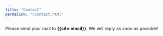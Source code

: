 ```yaml
---
title: "Contact"
permalink: "/contact.html"
---
```


<!-- @format -->

<p class="mb-4" style= "height: 70vh">Please send your mail to <b>{{site.email}}</b>. We will reply as soon as possible!</p>

